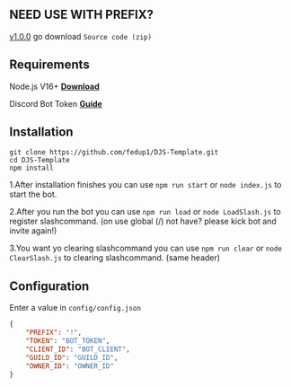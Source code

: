 ## NEED USE WITH PREFIX?

[v1.0.0](https://github.com/fedup1/DJS-Template/) go download `Source code (zip)`

## Requirements

Node.js V16+ **[Download](https://nodejs.org/dist/v17.0.1/node-v17.0.1-x64.msi)**

Discord Bot Token **[Guide](https://discordjs.guide/preparations/setting-up-a-bot-application.html#creating-your-bot)**

## Installation

```
git clone https://github.com/fedup1/DJS-Template.git
cd DJS-Template
npm install
```
 1.After installation finishes you can use `npm run start` or `node index.js` to start the bot.
 
 2.After you run the bot you can use `npm run load` or `node LoadSlash.js` to register slashcommand. (on use global (/) not have? please kick bot and invite again!) 
 
 3.You want yo clearing slashcommand you can use `npm run clear` or `node ClearSlash.js` to clearing slashcommand. (same header)

## Configuration

Enter a value in `config/config.json`

```json
{
    "PREFIX": "!",
    "TOKEN": "BOT_TOKEN",
    "CLIENT_ID": "BOT_CLIENT",
    "GUILD_ID": "GUILD_ID",
    "OWNER_ID": "OWNER_ID"
}
```

